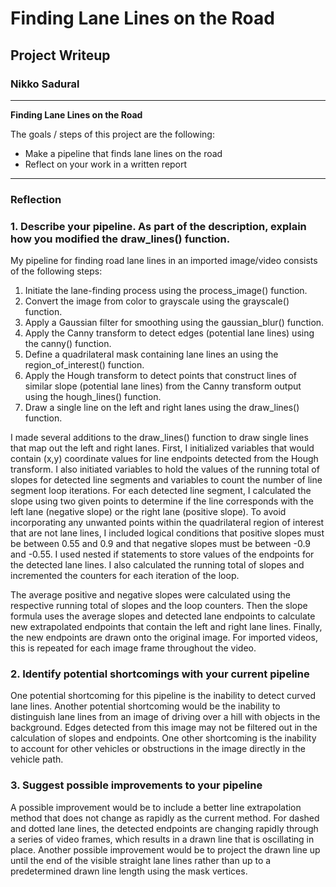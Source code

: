 # **Finding Lane Lines on the Road** 

## Project Writeup

### Nikko Sadural

---

**Finding Lane Lines on the Road**

The goals / steps of this project are the following:
* Make a pipeline that finds lane lines on the road
* Reflect on your work in a written report

---

### Reflection

### 1. Describe your pipeline. As part of the description, explain how you modified the draw_lines() function.

My pipeline for finding road lane lines in an imported image/video consists of the following steps:

1. Initiate the lane-finding process using the process_image() function.
2. Convert the image from color to grayscale using the grayscale() function.
3. Apply a Gaussian filter for smoothing using the gaussian_blur() function.
4. Apply the Canny transform to detect edges (potential lane lines) using the canny() function.
5. Define a quadrilateral mask containing lane lines an using the region_of_interest() function.
6. Apply the Hough transform to detect points that construct lines of similar slope (potential lane lines) from the Canny transform output using the hough_lines() function.
7. Draw a single line on the left and right lanes using the draw_lines() function.

I made several additions to the draw_lines() function to draw single lines that map out the left and right lanes. First, I initialized variables that would contain (x,y) coordinate values for line endpoints detected from the Hough transform. I also initiated variables to hold the values of the running total of slopes for detected line segments and variables to count the number of line segment loop iterations. For each detected line segment, I calculated the slope using two given points to determine if the line corresponds with the left lane (negative slope) or the right lane (positive slope). To avoid incorporating any unwanted points within the quadrilateral region of interest that are not lane lines, I included logical conditions that positive slopes must be between 0.55 and 0.9 and that negative slopes must be between -0.9 and -0.55. I used nested if statements to store values of the endpoints for the detected lane lines. I also calculated the running total of slopes and incremented the counters for each iteration of the loop.

The average positive and negative slopes were calculated using the respective running total of slopes and the loop counters. Then the slope formula uses the average slopes and detected lane endpoints to calculate new extrapolated endpoints that contain the left and right lane lines. Finally, the new endpoints are drawn onto the original image. For imported videos, this is repeated for each image frame throughout the video.


### 2. Identify potential shortcomings with your current pipeline


One potential shortcoming for this pipeline is the inability to detect curved lane lines. Another potential shortcoming would be the inability to distinguish lane lines from an image of driving over a hill with objects in the background. Edges detected from this image may not be filtered out in the calculation of slopes and endpoints. One other shortcoming is the inability to account for other vehicles or obstructions in the image directly in the vehicle path.


### 3. Suggest possible improvements to your pipeline

A possible improvement would be to include a better line extrapolation method that does not change as rapidly as the current method. For dashed and dotted lane lines, the detected endpoints are changing rapidly through a series of video frames, which results in a drawn line that is oscillating in place. Another possible improvement would be to project the drawn line up until the end of the visible straight lane lines rather than up to a predetermined drawn line length using the mask vertices.
